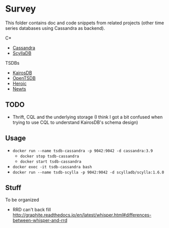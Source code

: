 # Survey

This folder contains doc and code snippets from related projects (other time series
databases using Cassandra as backend).

C*

- [Cassandra](cassandra.md)
- [ScyllaDB](scylladb.md)

TSDBs

- [KairosDB](kairosdb.md)
- [OpenTSDB](opentsdb.md)
- [Heroic](heroic.md)
- [Newts](newts.md)

## TODO

- Thrift, CQL and the underlying storage (I think I got a bit confused when trying to use
  CQL to understand KairosDB's schema design)

## Usage

- `docker run --name tsdb-cassandra -p 9042:9042 -d cassandra:3.9`
  - `docker stop tsdb-cassandra`
  - `docker start tsdb-cassandra`
- `docker exec -it tsdb-cassandra bash`
- `docker run --name tsdb-scylla -p 9042:9042 -d scylladb/scylla:1.6.0`

## Stuff

To be organized

- RRD can't back fill http://graphite.readthedocs.io/en/latest/whisper.html#differences-between-whisper-and-rrd
